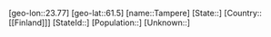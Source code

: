 ﻿---
location: [61.5,23.77]
type: City
tags:
- geo/City


SpocWebEntityId: 34748
isDeleted: false
confidential: public

---
[geo-lon::23.77]
[geo-lat::61.5]
[name::Tampere]
[State::]
[Country::[[Finland]]]
[StateId::]
[Population::]
[Unknown::]

